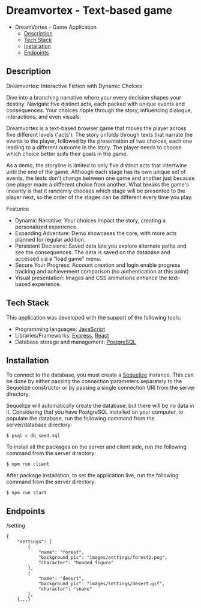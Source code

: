 
# Dreamvortex - Text-based game

- DreamVortex - Game Application
  - [Description](#description)
  - [Tech Stack](#tech-stack)
  - [Installation](#installation)
  - [Endpoints](#endpoints)

## Description

Dreamvortex: Interactive Fiction with Dynamic Choices

Dive into a branching narrative where your every decision shapes your destiny. Navigate five distinct acts, each packed with unique events and consequences. Your choices ripple through the story, influencing dialogue, interactions, and even visuals.

Dreamvortex is a text-based browser game that moves the player across five different levels ('acts'). The story unfolds through texts that narrate the events to the player, followed by the presentation of two choices, each one leading to a different outcome in the story. The player needs to choose which choice better suits their goals in the game.

As a demo, the storyline is limited to only five distinct acts that intertwine until the end of the game. Although each stage has its own unique set of events, the texts don't change between one game and another just because one player made a different choice from another. What breaks the game's linearity is that it randomly chooses which stage will be presented to the player next, so the order of the stages can be different every time you play.

Features:

- Dynamic Narrative: Your choices impact the story, creating a personalized experience.
- Expanding Adventure: Demo showcases the core, with more acts planned for regular addition.
- Persistent Decisions: Saved data lets you explore alternate paths and see the consequences. The data is saved on the database and accessed via a "load game" menu.
- Secure Your Progress: Account creation and login enable progress tracking and achievement comparison (no authentication at this point)
- Visual presentation: Images and CSS animations enhance the text-based experience.

## Tech Stack

This application was developed with the support of the following tools:

- Programming languages: [JavaScript](https://www.javascript.com)
- Libraries/Frameworks: [Express](https://expressjs.com), [React](https://react.dev)
- Database storage and management: [PostgreSQL](https://www.postgresql.org)


## Installation

To connect to the database, you must create a [Sequelize](https://sequelize.org/docs/v6/getting-started/) instance. This can be done by either passing the connection parameters separately to the Sequelize constructor or by passing a single connection URI from the server directory.

Sequelize will automatically create the database, but there will be no data in it. Considering that you have PostgreSQL installed on your computer, to populate the database, run the following command from the server/database directory:

```shell
$ psql < db_seed.sql
```

To install all the packages on the server and client side, run the following command from the server directory:

```shell
$ npm run client
```
After package installation, to set the application live, run the following command from the server directory: 

```shell
$ npm run start
```

## Endpoints

/setting
```
{
	"settings": [
		{
			"name": "forest",
			"background_pic": "images/settings/forest2.png",
			"character": "hooded_figure"
		},
		{
			"name": "desert",
			"background_pic": "images/settings/desert.gif",
			"character": "snake"
		},
    {...}
```


